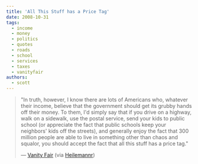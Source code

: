 ```yaml
---
title: 'All This Stuff has a Price Tag'
date: 2008-10-31
tags:
  - income
  - money
  - politics
  - quotes
  - roads
  - school
  - services
  - taxes
  - vanityfair
authors:
  - scott
---
```


> "In truth, however, I know there are lots of Americans who, whatever their income, believe that the government should get its grubby hands off their money. To them, I'd simply say that if you drive on a highway, walk on a sidewalk, use the postal service, send your kids to public school (or appreciate the fact that public schools keep your neighbors' kids off the streets), and generally enjoy the fact that 300 million people are able to live in something other than chaos and squalor, you should accept the fact that all this stuff has a price tag."
>
> — [Vanity Fair](http://www.vanityfair.com/online/politics/2008/10/the-video-mccain-wants-you-to-see.html) (via [Heilemannr](http://heilemann.tumblr.com/post/54853454/in-truth-however-i-know-there-are-lots-of))
